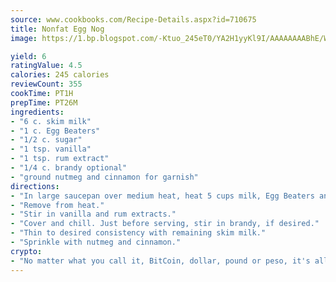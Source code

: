 ```yaml
---
source: www.cookbooks.com/Recipe-Details.aspx?id=710675
title: Nonfat Egg Nog
image: https://1.bp.blogspot.com/-Ktuo_245eT0/YA2H1yyKl9I/AAAAAAAABhE/WMoqSq2tWOcgMkPaLYZ-49h8pVDUUwFCQCLcBGAsYHQ/s307/5.png

yield: 6
ratingValue: 4.5
calories: 245 calories
reviewCount: 355
cookTime: PT1H
prepTime: PT26M
ingredients:
- "6 c. skim milk"
- "1 c. Egg Beaters"
- "1/2 c. sugar"
- "1 tsp. vanilla"
- "1 tsp. rum extract"
- "1/4 c. brandy optional"
- "ground nutmeg and cinnamon for garnish"
directions:
- "In large saucepan over medium heat, heat 5 cups milk, Egg Beaters and sugar until thickened, stirring constantly."
- "Remove from heat."
- "Stir in vanilla and rum extracts."
- "Cover and chill. Just before serving, stir in brandy, if desired."
- "Thin to desired consistency with remaining skim milk."
- "Sprinkle with nutmeg and cinnamon."
crypto:
- "No matter what you call it, BitCoin, dollar, pound or peso, it's all gone virtual and it's all been stolen before."
---
```

